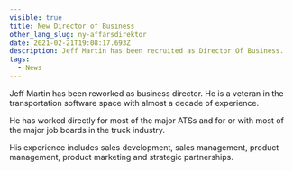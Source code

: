 ```yaml
---
visible: true
title: New Director of Business
other_lang_slug: ny-affarsdirektor
date: 2021-02-21T19:08:17.693Z
description: Jeff Martin has been recruited as Director Of Business.
tags:
  - News
---
```

Jeff Martin has been reworked as business director. He is a veteran in the transportation software space with almost a decade of experience.

He has worked directly for most of the major ATSs and for or with most of the major job boards in the truck industry.

His experience includes sales development, sales management, product management, product marketing and strategic partnerships.